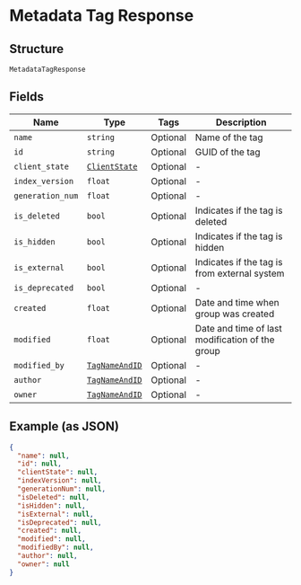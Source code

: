 
# Metadata Tag Response

## Structure

`MetadataTagResponse`

## Fields

| Name | Type | Tags | Description |
|  --- | --- | --- | --- |
| `name` | `string` | Optional | Name of the tag |
| `id` | `string` | Optional | GUID of the tag |
| `client_state` | [`ClientState`](../../doc/models/client-state.md) | Optional | - |
| `index_version` | `float` | Optional | - |
| `generation_num` | `float` | Optional | - |
| `is_deleted` | `bool` | Optional | Indicates if the tag is deleted |
| `is_hidden` | `bool` | Optional | Indicates if the tag is hidden |
| `is_external` | `bool` | Optional | Indicates if the tag is from external system |
| `is_deprecated` | `bool` | Optional | - |
| `created` | `float` | Optional | Date and time when group was created |
| `modified` | `float` | Optional | Date and time of last modification of the group |
| `modified_by` | [`TagNameAndID`](../../doc/models/tag-name-and-id.md) | Optional | - |
| `author` | [`TagNameAndID`](../../doc/models/tag-name-and-id.md) | Optional | - |
| `owner` | [`TagNameAndID`](../../doc/models/tag-name-and-id.md) | Optional | - |

## Example (as JSON)

```json
{
  "name": null,
  "id": null,
  "clientState": null,
  "indexVersion": null,
  "generationNum": null,
  "isDeleted": null,
  "isHidden": null,
  "isExternal": null,
  "isDeprecated": null,
  "created": null,
  "modified": null,
  "modifiedBy": null,
  "author": null,
  "owner": null
}
```

